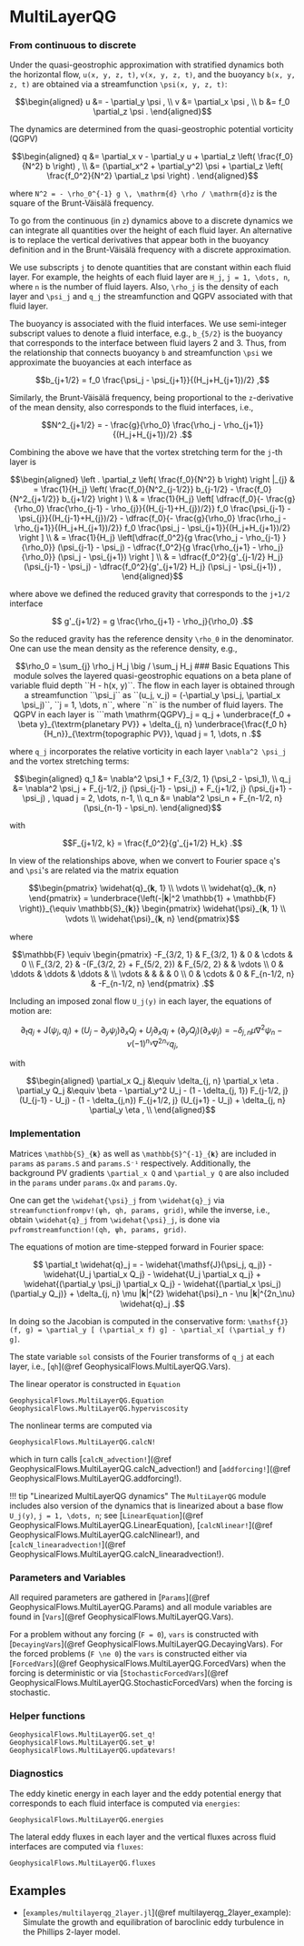 # MultiLayerQG


### From continuous to discrete

Under the quasi-geostrophic approximation with stratified dynamics both the horizontal flow, ``u(x, y, z, t)``, 
``v(x, y, z, t)``, and the buoyancy ``b(x, y, z, t)`` are obtained via a streamfunction ``\psi(x, y, z, t)``:

```math
\begin{aligned}
  u &=   - \partial_y \psi , \\
  v &=     \partial_x \psi , \\
  b &= f_0 \partial_z \psi .
\end{aligned}
```

The dynamics are determined from the quasi-geostrophic potential vorticity (QGPV)

```math
\begin{aligned}
  q &= \partial_x v - \partial_y u + \partial_z \left( \frac{f_0}{N^2} b \right) , \\
    &= (\partial_x^2 + \partial_y^2) \psi + \partial_z \left( \frac{f_0^2}{N^2} \partial_z \psi \right) .
\end{aligned}
```

where ``N^2 = - \rho_0^{-1} g \, \mathrm{d} \rho / \mathrm{d}z`` is the square of the Brunt-Väisälä frequency.

To go from the continuous (in ``z``) dynamics above to a discrete dynamics we can integrate all
quantities over the height of each fluid layer.
An alternative is to replace the vertical derivatives that appear both in the buoyancy definition and
in the Brunt-Väisälä frequency with a discrete approximation.

We use subscripts ``j`` to denote quantities that are constant within each fluid layer. For example,
the heights of each fluid layer are ``H_j``, ``j = 1, \dots, n``, where ``n`` is the number of fluid
layers. Also, ``\rho_j`` is the density of each layer and ``\psi_j`` and ``q_j`` the streamfunction 
and QGPV associated with that fluid layer.

The buoyancy is associated with the fluid interfaces. We use semi-integer subscript values to denote a
fluid interface, e.g., ``b_{5/2}`` is the buoyancy that corresponds to the interface between fluid layers
2 and 3. Thus, from the relationship that connects buoyancy ``b`` and streamfunction ``\psi`` we approximate
the buoyancies at each interface as

```math
b_{j+1/2} = f_0 \frac{\psi_j - \psi_{j+1}}{(H_j+H_{j+1})/2} ,
```

Similarly, the Brunt-Väisälä frequency, being proportional to the ``z``-derivative of the mean density, also
corresponds to the fluid interfaces, i.e.,

```math
N^2_{j+1/2} = - \frac{g}{\rho_0} \frac{\rho_j - \rho_{j+1}}{(H_j+H_{j+1})/2} .
```

Combining the above we have that the vortex stretching term for the ``j``-th layer is

```math
\begin{aligned}
\left . \partial_z \left( \frac{f_0}{N^2} b \right) \right |_{j} & = \frac{1}{H_j} \left( \frac{f_0}{N^2_{j-1/2}} b_{j-1/2} - \frac{f_0}{N^2_{j+1/2}} b_{j+1/2} \right ) \\
& = \frac{1}{H_j} \left[ \dfrac{f_0}{- \frac{g}{\rho_0} \frac{\rho_{j-1} - \rho_{j}}{(H_{j-1}+H_{j})/2}} f_0 \frac{\psi_{j-1} - \psi_{j}}{(H_{j-1}+H_{j})/2}  - \dfrac{f_0}{- \frac{g}{\rho_0} \frac{\rho_j - \rho_{j+1}}{(H_j+H_{j+1})/2}}  f_0 \frac{\psi_j - \psi_{j+1}}{(H_j+H_{j+1})/2} \right ] \\
& = \frac{1}{H_j} \left[\dfrac{f_0^2}{g \frac{\rho_j - \rho_{j-1} }{\rho_0}} (\psi_{j-1} - \psi_j) - \dfrac{f_0^2}{g \frac{\rho_{j+1} - \rho_j}{\rho_0}} (\psi_j - \psi_{j+1})  \right ] \\
& = \dfrac{f_0^2}{g'_{j-1/2} H_j} (\psi_{j-1} - \psi_j) - \dfrac{f_0^2}{g'_{j+1/2} H_j} (\psi_j - \psi_{j+1})  ,
\end{aligned}
```

where above we defined the reduced gravity that corresponds to the ``j+1/2`` interface

```math
  g'_{j+1/2} = g \frac{\rho_{j+1} - \rho_j}{\rho_0} .
```

So the reduced gravity has the reference density ``\rho_0`` in the denominator. One can use
the mean density as the reference density, e.g.,

```math
\rho_0 = \sum_{j} \rho_j H_j \big / \sum_j H_j

### Basic Equations

This module solves the layered quasi-geostrophic equations on a beta plane of variable fluid 
depth ``H - h(x, y)``. The flow in each layer is obtained through a streamfunction ``\psi_j`` as 
``(u_j, v_j) = (-\partial_y \psi_j, \partial_x \psi_j)``, ``j = 1, \dots, n``, where ``n`` 
is the number of fluid layers.

The QGPV in each layer is

```math
\mathrm{QGPV}_j = q_j + \underbrace{f_0 + \beta y}_{\textrm{planetary PV}} + \delta_{j, n} \underbrace{\frac{f_0 h}{H_n}}_{\textrm{topographic PV}}, \quad j = 1, \dots, n .
```

where ``q_j`` incorporates the relative vorticity in each layer ``\nabla^2 \psi_j`` and the vortex stretching terms:

```math
\begin{aligned}
  q_1 &= \nabla^2 \psi_1 + F_{3/2, 1} (\psi_2 - \psi_1), \\
  q_j &= \nabla^2 \psi_j + F_{j-1/2, j} (\psi_{j-1} - \psi_j) + F_{j+1/2, j} (\psi_{j+1} - \psi_j) , \quad j = 2, \dots, n-1, \\
  q_n &= \nabla^2 \psi_n + F_{n-1/2, n} (\psi_{n-1} - \psi_n).
\end{aligned}
```

with

```math
F_{j+1/2, k} = \frac{f_0^2}{g'_{j+1/2} H_k} .
```

In view of the relationships above, when we convert to Fourier space ``q``'s and ``\psi``'s are 
related via the matrix equation

```math
\begin{pmatrix}
  \widehat{q}_{𝐤, 1} \\
  \vdots             \\
  \widehat{q}_{𝐤, n}
\end{pmatrix} =
\underbrace{\left(-|𝐤|^2 \mathbb{1} + \mathbb{F} \right)}_{\equiv \mathbb{S}_{𝐤}}
\begin{pmatrix}
  \widehat{\psi}_{𝐤, 1} \\
  \vdots                \\
  \widehat{\psi}_{𝐤, n}
\end{pmatrix}
```

where

```math
\mathbb{F} \equiv \begin{pmatrix}
  -F_{3/2, 1} &          F_{3/2, 1}        &      0     &    \cdots    &       0       \\
   F_{3/2, 2} & -(F_{3/2, 2} + F_{5/2, 2}) & F_{5/2, 2} &              &    \vdots     \\
      0       &           \ddots           &   \ddots   &    \ddots    &               \\
    \vdots    &                            &            &              &       0       \\
      0       &           \cdots           &      0     & F_{n-1/2, n} & -F_{n-1/2, n}
\end{pmatrix} .
```

Including an imposed zonal flow ``U_j(y)`` in each layer, the equations of motion are:

```math
\partial_t q_j + \mathsf{J}(\psi_j, q_j ) + (U_j - \partial_y\psi_j) \partial_x Q_j +  U_j \partial_x q_j  + (\partial_y Q_j)(\partial_x \psi_j) = -\delta_{j, n} \mu \nabla^2 \psi_n - \nu (-1)^{n_\nu} \nabla^{2 n_\nu} q_j ,
```

with

```math
\begin{aligned}
  \partial_x Q_j &\equiv \delta_{j, n} \partial_x \eta .
  \partial_y Q_j &\equiv \beta - \partial_y^2 U_j - (1 - \delta_{j, 1}) F_{j-1/2, j} (U_{j-1} - U_j) - (1 - \delta_{j,n}) F_{j+1/2, j} (U_{j+1} - U_j) + \delta_{j, n} \partial_y \eta , \\
\end{aligned}
```


### Implementation

Matrices ``\mathbb{S}_{𝐤}`` as well as ``\mathbb{S}^{-1}_{𝐤}`` are included in `params` as 
`params.S` and `params.S⁻¹` respectively. Additionally, the background PV gradients 
``\partial_x Q`` and ``\partial_y Q`` are also included in the `params` under `params.Qx` and 
`params.Qy`.

One can get the ``\widehat{\psi}_j`` from ``\widehat{q}_j`` via  `streamfunctionfrompv!(ψh, qh, params, grid)`,
while the inverse, i.e., obtain ``\widehat{q}_j`` from ``\widehat{\psi}_j``, is done via
`pvfromstreamfunction!(qh, ψh, params, grid)`.

The equations of motion are time-stepped forward in Fourier space:

```math
  \partial_t \widehat{q}_j = - \widehat{\mathsf{J}(\psi_j, q_j)} - \widehat{U_j \partial_x Q_j} - \widehat{U_j \partial_x q_j}
  + \widehat{(\partial_y \psi_j) \partial_x Q_j} - \widehat{(\partial_x \psi_j)(\partial_y Q_j)} + \delta_{j, n} \mu |𝐤|^{2} \widehat{\psi}_n - \nu |𝐤|^{2n_\nu} \widehat{q}_j .
```

In doing so the Jacobian is computed in the conservative form: ``\mathsf{J}(f, g) =
\partial_y [ (\partial_x f) g] - \partial_x[ (\partial_y f) g]``.

The state variable `sol` consists of the Fourier transforms of ``q_j`` at each layer, i.e., 
[`qh`](@ref GeophysicalFlows.MultiLayerQG.Vars).

The linear operator is constructed in `Equation`

```@docs
GeophysicalFlows.MultiLayerQG.Equation
GeophysicalFlows.MultiLayerQG.hyperviscosity
```

The nonlinear terms are computed via

```@docs
GeophysicalFlows.MultiLayerQG.calcN!
```

which in turn calls [`calcN_advection!`](@ref GeophysicalFlows.MultiLayerQG.calcN_advection!) 
and [`addforcing!`](@ref GeophysicalFlows.MultiLayerQG.addforcing!).

!!! tip "Linearized MultiLayerQG dynamics"
    The `MultiLayerQG` module includes also version of the dynamics that is linearized about a base
    flow ``U_j(y)``, ``j = 1, \dots, n``; see [`LinearEquation`](@ref GeophysicalFlows.MultiLayerQG.LinearEquation), 
    [`calcNlinear!`](@ref GeophysicalFlows.MultiLayerQG.calcNlinear!), and 
    [`calcN_linearadvection!`](@ref GeophysicalFlows.MultiLayerQG.calcN_linearadvection!).


### Parameters and Variables

All required parameters are gathered in [`Params`](@ref GeophysicalFlows.MultiLayerQG.Params)
and all module variables are found in [`Vars`](@ref GeophysicalFlows.MultiLayerQG.Vars).

For a problem without any forcing (``F = 0``), `vars` is constructed with [`DecayingVars`](@ref GeophysicalFlows.MultiLayerQG.DecayingVars).
For the forced problems (``F \ne 0``) the `vars` is constructed either via [`ForcedVars`](@ref GeophysicalFlows.MultiLayerQG.ForcedVars) when the forcing is deterministic or via [`StochasticForcedVars`](@ref GeophysicalFlows.MultiLayerQG.StochasticForcedVars) when the forcing is stochastic.


### Helper functions

```@docs
GeophysicalFlows.MultiLayerQG.set_q!
GeophysicalFlows.MultiLayerQG.set_ψ!
GeophysicalFlows.MultiLayerQG.updatevars!
```

### Diagnostics

The eddy kinetic energy in each layer and the eddy potential energy that corresponds to each 
fluid interface is computed via `energies`:

```@docs
GeophysicalFlows.MultiLayerQG.energies
```

The lateral eddy fluxes in each layer and the vertical fluxes across fluid interfaces are
computed via `fluxes`:

```@docs
GeophysicalFlows.MultiLayerQG.fluxes
```


## Examples

- [`examples/multilayerqg_2layer.jl`](@ref multilayerqg_2layer_example): Simulate the growth and equilibration
  of baroclinic eddy turbulence in the Phillips 2-layer model.
